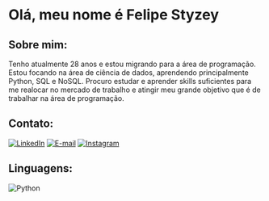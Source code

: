 # Olá, meu nome é Felipe Styzey

## Sobre mim:
Tenho atualmente 28 anos e estou migrando para a área de programação. Estou focando na área de ciência de dados, aprendendo principalmente Python, SQL e NoSQL. 
Procuro estudar e aprender skills suficientes para me realocar no mercado de trabalho e atingir meu grande objetivo que é de trabalhar na área de programação.

## Contato:

[![LinkedIn](https://img.shields.io/badge/LinkedIn-000?style=for-the-badge&logo=linkedin&logoColor=0E76A8)](www.linkedin.com/in/felipe-styzey-da-silva-muckler-nunes-84ab88163)
[![E-mail](https://img.shields.io/badge/Gmail-D14836?style=for-the-badge&logo=gmail&logoColor=white)](mailto:styzeyfelipe@gmail.com)
[![Instagram](https://img.shields.io/badge/Instagram-000?style=for-the-badge&logo=instagram)](https://www.instagram.com/felipestyzey/)

## Linguagens:
![Python](https://img.shields.io/badge/Python-000?style=for-the-badge&logo=python)

